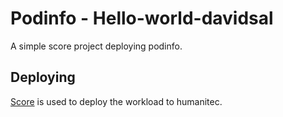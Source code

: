 # Podinfo - Hello-world-davidsal

A simple score project deploying podinfo.

## Deploying

[Score](https://score.dev/) is used to deploy the workload to humanitec.
